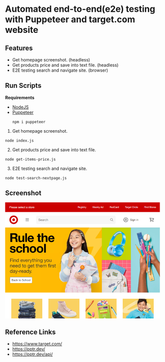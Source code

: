 # Automated end-to-end(e2e) testing with Puppeteer and target.com website

## Features
- Get homepage screenshot. (headless)
- Get products price and save into text file. (headless)
- E2E testing search and navigate site. (browser)

## Run Scripts

**Requirements**
- [NodeJS](https://nodejs.org/)
- [Puppeteer](https://pptr.dev/)
  ```
  npm i puppeteer
  ```

1. Get homepage screenshot.
  ```
  node index.js
  ```
2. Get products price and save into text file.
  ```
  node get-items-price.js
  ```
3. E2E testing search and navigate site.
  ```
  node test-search-nextpage.js
  ```

## Screenshot
![](/target.com-1659166795942.png)


## Reference Links
- https://www.target.com/
- https://pptr.dev/
- https://pptr.dev/api/
